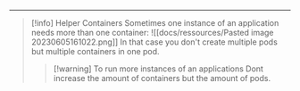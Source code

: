 ***
>[!info] Helper Containers
>Sometimes one instance of an application needs more than one container:
>![[docs/ressources/Pasted image 20230605161022.png]]
>In that case you don't create multiple pods but multiple containers in one pod.
>>[!warning] To run more instances of an applications
>>Dont increase the amount of containers but the amount of pods.

